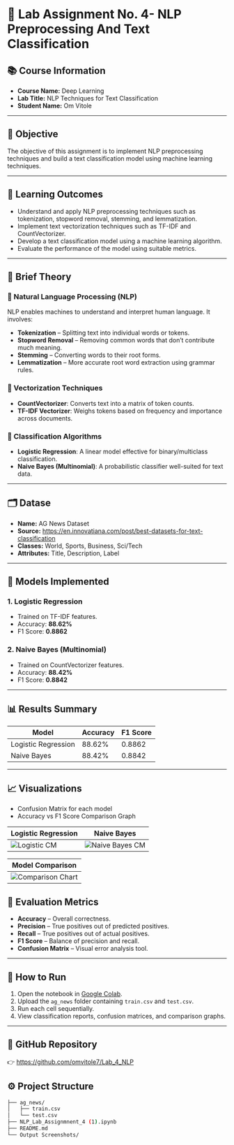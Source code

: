 
# 📝 Lab Assignment No. 4- NLP Preprocessing And Text Classification

## 📚 Course Information

- **Course Name:** Deep Learning  
- **Lab Title:** NLP Techniques for Text Classification  
- **Student Name:** Om Vitole  

---

## 🎯 Objective

The objective of this assignment is to implement NLP preprocessing techniques and build a text classification model using machine learning techniques.

---

## 🎯 Learning Outcomes 
- Understand and apply NLP preprocessing techniques such as tokenization, stopword removal, stemming, and lemmatization.
- Implement text vectorization techniques such as TF-IDF and CountVectorizer.
- Develop a text classification model using a machine learning algorithm.
- Evaluate the performance of the model using suitable metrics.

---

## 📖 Brief Theory

### 🔹 Natural Language Processing (NLP)

NLP enables machines to understand and interpret human language. It involves:
- **Tokenization** – Splitting text into individual words or tokens.
- **Stopword Removal** – Removing common words that don’t contribute much meaning.
- **Stemming** – Converting words to their root forms.
- **Lemmatization** – More accurate root word extraction using grammar rules.

### 🔹 Vectorization Techniques

- **CountVectorizer**: Converts text into a matrix of token counts.
- **TF-IDF Vectorizer**: Weighs tokens based on frequency and importance across documents.

### 🔹 Classification Algorithms

- **Logistic Regression**: A linear model effective for binary/multiclass classification.
- **Naive Bayes (Multinomial)**: A probabilistic classifier well-suited for text data.

---

## 🗂 Datase
- **Name:** AG News Dataset  
- **Source:**  https://en.innovatiana.com/post/best-datasets-for-text-classification 
- **Classes:** World, Sports, Business, Sci/Tech  
- **Attributes:** Title, Description, Label  

---

## 🧠 Models Implemented

### 1. Logistic Regression
- Trained on TF-IDF features.
- Accuracy: **88.62%**
- F1 Score: **0.8862**

### 2. Naive Bayes (Multinomial)
- Trained on CountVectorizer features.
- Accuracy: **88.42%**
- F1 Score: **0.8842**

---

## 📊 Results Summary

| Model               | Accuracy | F1 Score |
|--------------------|----------|----------|
| Logistic Regression| 88.62%   | 0.8862   |
| Naive Bayes        | 88.42%   | 0.8842   |

---
## 📈 Visualizations

- Confusion Matrix for each model
- Accuracy vs F1 Score Comparison Graph

| Logistic Regression | Naive Bayes |
|---------------------|-------------|
| ![Logistic CM](https://github.com/user-attachments/assets/13c0a41d-98a5-4a3b-ac0c-ef60cfe05a3d) | ![Naive Bayes CM](https://github.com/user-attachments/assets/870688c0-2044-4950-9375-74c580e8f0490) |

| Model Comparison |
|------------------|
| ![Comparison Chart](https://github.com/user-attachments/assets/1c5f738b-7052-4eff-ad8f-fc31315b1da9) |


## 🧪 Evaluation Metrics

- **Accuracy** – Overall correctness.
- **Precision** – True positives out of predicted positives.
- **Recall** – True positives out of actual positives.
- **F1 Score** – Balance of precision and recall.
- **Confusion Matrix** – Visual error analysis tool.

---

## 🚀 How to Run

1. Open the notebook in [Google Colab](https://colab.research.google.com/drive/1UhYWeIgNrZ89ciYNcCNjueBwKe1ZvmsB?usp=sharing).
2. Upload the `ag_news` folder containing `train.csv` and `test.csv`.
3. Run each cell sequentially.
4. View classification reports, confusion matrices, and comparison graphs.

---

## 🔗 GitHub Repository

👉 https://github.com/omvitole7/Lab_4_NLP

## ⚙️ Project Structure

```bash
├── ag_news/
│   ├── train.csv
│   └── test.csv
├── NLP_Lab_Assignmnent_4 (1).ipynb
├── README.md
└── Output Screenshots/
